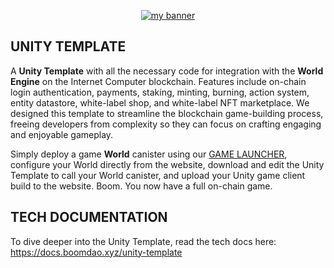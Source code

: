 <p align="center">
  <a href="logo" target="_blank" rel="noreferrer"><img src="https://github.com/BoomDAO/game-launcher/assets/29381374/875537bb-f9d4-4594-84e0-a7375ce46213" alt="my banner"></a>
</p>

## UNITY TEMPLATE

A **Unity Template** with all the necessary code for integration with the **World Engine** on the Internet Computer blockchain. Features include on-chain login authentication, payments, staking, minting, burning, action system, entity datastore, white-label shop, and white-label NFT marketplace. We designed this template to streamline the blockchain game-building process, freeing developers from complexity so they can focus on crafting engaging and enjoyable gameplay. 

Simply deploy a game **World** canister using our [GAME LAUNCHER](launcher.boomdao.xyz), configure your World directly from the website, download and edit the Unity Template to call your World canister, and upload your Unity game client build to the website. Boom. You now have a full on-chain game.

## TECH DOCUMENTATION

To dive deeper into the Unity Template, read the tech docs here: https://docs.boomdao.xyz/unity-template
